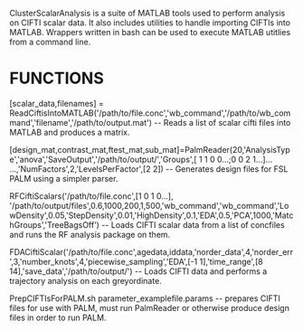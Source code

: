 ClusterScalarAnalysis is a suite of MATLAB tools used to perform analysis on CIFTI scalar data. It also includes utilities to handle importing CIFTIs into MATLAB.
Wrappers written in bash can be used to execute MATLAB utitlies from a command line.
# FUNCTIONS #

[scalar_data,filenames] = ReadCiftisIntoMATLAB('/path/to/file.conc','wb_command','/path/to/wb_command','filename','/path/to/output.mat') -- Reads a list of scalar cifti files into MATLAB and produces a matrix.

[design_mat,contrast_mat,ftest_mat,sub_mat]=PalmReader(20,'AnalysisType','anova','SaveOutput','/path/to/output/','Groups',[ 1 1 0 0...;0 0 2 1...]... ...,'NumFactors',2,'LevelsPerFactor',[2 2]) -- Generates design files for FSL PALM using a simpler parser.

RFCiftiScalars('/path/to/file.conc',[1 0 1 0...], '/path/to/output/files',0.6,1000,200,1,500,'wb_command','wb_command','LowDensity',0.05,'StepDensity',0.01,'HighDensity',0.1,'EDA',0.5,'PCA',1000,'MatchGroups','TreeBagsOff') -- Loads CIFTI scalar data from a list of concfiles and runs the RF analysis package on them.

FDACiftiScalar('/path/to/file.conc',agedata,iddata,'norder_data',4,'norder_err',3,'number_knots',4,'piecewise_sampling','EDA',[-1 1],'time_range',[8 14],'save_data','/path/to/output/') -- Loads CIFTI data and performs a trajectory analysis on each greyordinate.

PrepCIFTIsForPALM.sh parameter_examplefile.params -- prepares CIFTI files for use with PALM, must run PalmReader or otherwise produce design files in order to run PALM.